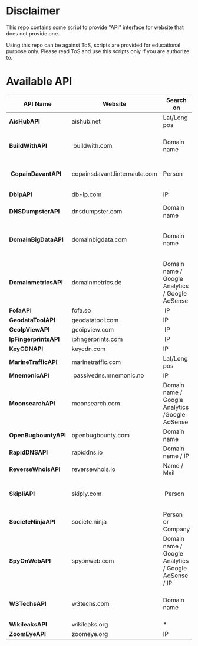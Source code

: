 # Disclaimer

This repo contains some script to provide "API" interface for website that does not provide one.

Using this repo can be against ToS, scripts are provided for educational purpose only. Please read ToS and use this scripts only if you are authorize to.

# Available API

| **API Name**         | **Website**       | **Search on** | **Infos**   |
|----------------------|-------------------|---------------|-------------|
| **AisHubAPI**        | aishub.net        | Lat/Long pos  | Ships       |
| **BuildWithAPI**     | buildwith.com     | Domain name   | Web site information (CMS, Server ...) |
| **CopainDavantAPI**  | copainsdavant.linternaute.com | Person | Personnal data and friends |
| **DbIpAPI**          | db-ip.com         | IP            | Geo Data / Blacklist |
| **DNSDumpsterAPI**   | dnsdumpster.com   | Domain name   | Subdomains  |
| **DomainBigDataAPI** | domainbigdata.com | Domain name   | Related domain based on registration data. |
| **DomainmetricsAPI** | domainmetrics.de  | Domain name / Google Analytics / Google AdSense | Domain name / Google Analytics / Google AdSense |
| **FofaAPI**          | fofa.so           | IP            | Open ports  |
| **GeodataToolAPI**   | geodatatool.com   | IP            | Geo Data    |
| **GeoIpViewAPI**     | geoipview.com     | IP            | Geo Data    |
| **IpFingerprintsAPI** | ipfingerprints.com | IP          | Geo Data    |
| **KeyCDNAPI**        | keycdn.com        | IP            | Geo Data    |
| **MarineTrafficAPI** | marinetraffic.com | Lat/Long pos  | Ships       |
| **MnemonicAPI**      | passivedns.mnemonic.no | IP       | DNS History |
| **MoonsearchAPI**    | moonsearch.com    | Domain name / Google Analytics /Google AdSense | Domain name / Google Analytics / Google AdSense |
| **OpenBugbountyAPI** | openbugbounty.com | Domain name   | Vulnerabilities |
| **RapidDNSAPI**      | rapiddns.io       | Domain name / IP | Domains / Subdomains |
| **ReverseWhoisAPI**  | reversewhois.io   | Name / Mail   | Domains     |
| **SkipliAPI**        | skiply.com        | Person        | Personnal data and Skype Account |
| **SocieteNinjaAPI**  | societe.ninja     | Person or Company | French company details |
| **SpyOnWebAPI**      | spyonweb.com      | Domain name / Google Analytics / Google AdSense / IP | Domain name / Google Analytics / Google AdSense |
| **W3TechsAPI**       | w3techs.com       | Domain name   | Web site information (CMS, Server ...) |
| **WikileaksAPI**     | wikileaks.org     | *             | Related leaks |
| **ZoomEyeAPI**       | zoomeye.org       | IP            | Open ports  |
